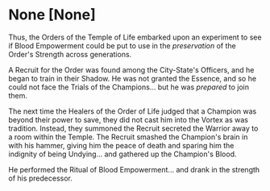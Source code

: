 # None [None]

Thus, the Orders of the Temple of Life embarked upon an experiment to see if Blood Empowerment could be put to use in the *preservation* of the Order's Strength across generations. 

A Recruit for the Order was found among the City-State's Officers, and he began to train in their Shadow. He was not granted the Essence, and so he could not face the Trials of the Champions... but he was *prepared* to join them.

The next time the Healers of the Order of Life judged that a Champion was beyond their power to save, they did not cast him into the Vortex as was tradition. Instead, they summoned the Recruit secreted the Warrior away to a room within the Temple. The Recruit smashed the Champion's brain in with his hammer, giving him the peace of death and sparing him the indignity of being Undying... and gathered up the Champion's Blood.

He performed the Ritual of Blood Empowerment... and drank in the strength of his predecessor.


